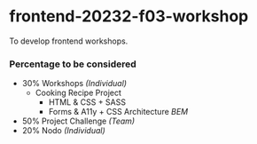 # frontend-20232-f03-workshop
To develop frontend workshops.

### Percentage to be considered
- 30% Workshops *(Individual)*
  - Cooking Recipe Project
    - HTML & CSS + SASS
    - Forms & A11y + CSS Architecture *BEM*
- 50% Project Challenge *(Team)*
- 20% Nodo *(Individual)*
